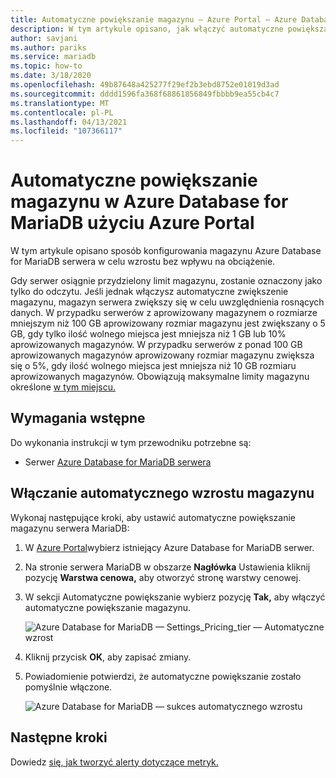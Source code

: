 ```yaml
---
title: Automatyczne powiększanie magazynu — Azure Portal — Azure Database for MariaDB
description: W tym artykule opisano, jak włączyć automatyczne powiększanie magazynu dla Azure Database for MariaDB użyciu Azure Portal
author: savjani
ms.author: pariks
ms.service: mariadb
ms.topic: how-to
ms.date: 3/18/2020
ms.openlocfilehash: 49b87648a425277f29ef2b3ebd8752e01019d3ad
ms.sourcegitcommit: dddd1596fa368f68861856849fbbbb9ea55cb4c7
ms.translationtype: MT
ms.contentlocale: pl-PL
ms.lasthandoff: 04/13/2021
ms.locfileid: "107366117"
---
```

# <a name="auto-grow-storage-in-azure-database-for-mariadb-using-the-azure-portal"></a>Automatyczne powiększanie magazynu w Azure Database for MariaDB użyciu Azure Portal
W tym artykule opisano sposób konfigurowania magazynu Azure Database for MariaDB serwera w celu wzrostu bez wpływu na obciążenie.

Gdy serwer osiągnie przydzielony limit magazynu, zostanie oznaczony jako tylko do odczytu. Jeśli jednak włączysz automatyczne zwiększenie magazynu, magazyn serwera zwiększy się w celu uwzględnienia rosnących danych. W przypadku serwerów z aprowizowany magazynem o rozmiarze mniejszym niż 100 GB aprowizowany rozmiar magazynu jest zwiększany o 5 GB, gdy tylko ilość wolnego miejsca jest mniejsza niż 1 GB lub 10% aprowizowanych magazynów. W przypadku serwerów z ponad 100 GB aprowizowanych magazynów aprowizowany rozmiar magazynu zwiększa się o 5%, gdy ilość wolnego miejsca jest mniejsza niż 10 GB rozmiaru aprowizowanych magazynów. Obowiązują maksymalne limity magazynu określone [w tym miejscu.](concepts-pricing-tiers.md#storage)

## <a name="prerequisites"></a>Wymagania wstępne
Do wykonania instrukcji w tym przewodniku potrzebne są:
- Serwer [Azure Database for MariaDB serwera](./quickstart-create-mariadb-server-database-using-azure-portal.md)

## <a name="enable-storage-auto-grow"></a>Włączanie automatycznego wzrostu magazynu 

Wykonaj następujące kroki, aby ustawić automatyczne powiększanie magazynu serwera MariaDB:

1. W [Azure Portal](https://portal.azure.com/)wybierz istniejący Azure Database for MariaDB serwer.

2. Na stronie serwera MariaDB w obszarze **Nagłówka** Ustawienia kliknij pozycję **Warstwa cenowa,** aby otworzyć stronę warstwy cenowej.

3. W sekcji Automatyczne powiększanie wybierz pozycję **Tak,** aby włączyć automatyczne powiększanie magazynu.

    ![Azure Database for MariaDB — Settings_Pricing_tier — Automatyczne wzrost](./media/howto-auto-grow-storage-portal/3-auto-grow.png)

4. Kliknij przycisk **OK**, aby zapisać zmiany.

5. Powiadomienie potwierdzi, że automatyczne powiększanie zostało pomyślnie włączone.

    ![Azure Database for MariaDB — sukces automatycznego wzrostu](./media/howto-auto-grow-storage-portal/5-auto-grow-successful.png)

## <a name="next-steps"></a>Następne kroki

Dowiedz [się, jak tworzyć alerty dotyczące metryk.](howto-alert-metric.md)

